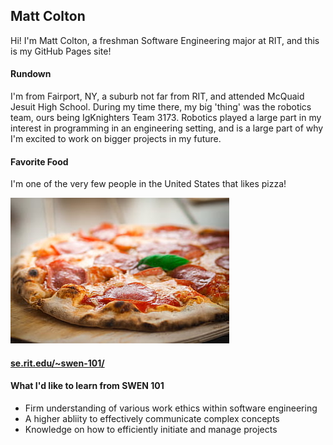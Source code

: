 ## Matt Colton

Hi! I'm Matt Colton, a freshman Software Engineering major at RIT, and this is my GitHub Pages site!

#### Rundown

I'm from Fairport, NY, a suburb not far from RIT, and attended McQuaid Jesuit High School. During my time there, my big 'thing' was the robotics team, ours being IgKnighters Team 3173. Robotics played a large part in my interest in programming in an engineering setting, and is a large part of why I'm excited to work on bigger projects in my future.

#### Favorite Food

I'm one of the very few people in the United States that likes pizza!

![pizza time](images/pizza.png)

#### [se.rit.edu/~swen-101/](https://se.rit.edu/~swen-101/)

#### What I'd like to learn from SWEN 101

  - Firm understanding of various work ethics within software engineering
  - A higher abliity to effectively communicate complex concepts
  - Knowledge on how to efficiently initiate and manage projects
